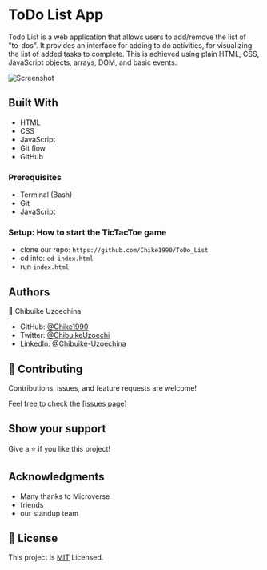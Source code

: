 # ToDo List App

Todo List is a web application that allows users to add/remove the list of "to-dos". It provides an interface for adding to do activities, for visualizing the list of added tasks to complete. This is achieved using plain HTML, CSS, JavaScript objects, arrays, DOM, and basic events.


![Screenshot](img/listpage.png)

## Built With

- HTML
- CSS
- JavaScript
- Git flow
- GitHub

### Prerequisites

- Terminal (Bash)
- Git
- JavaScript

### Setup: How to start the TicTacToe game

- clone our repo: `https://github.com/Chike1990/ToDo_List`
- cd into: `cd index.html`
- run `index.html`
## Authors
👤 Chibuike Uzoechina

- GitHub: [@Chike1990](https://github.com/Chike1990)
- Twitter: [@ChibuikeUzoechi](https://twitter.com/ChibuikeUzoechi)
- LinkedIn: [@Chibuike-Uzoechina](https://www.linkedin.com/in/chibuike-uzoechina-630857102)

## 🤝 Contributing

Contributions, issues, and feature requests are welcome!

Feel free to check the [issues page]

## Show your support

Give a ⭐️ if you like this project!

## Acknowledgments

- Many thanks to Microverse
- friends
- our standup team

## 📝 License

This project is [MIT](LICENSE) Licensed.
